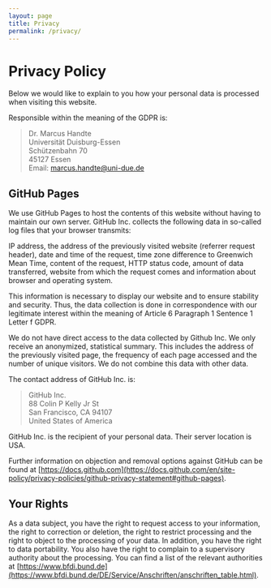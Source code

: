 ```yaml
---
layout: page
title: Privacy
permalink: /privacy/
---
```


# Privacy Policy

Below we would like to explain to you how your personal data is processed when visiting this website.

Responsible within the meaning of the GDPR is:

> Dr. Marcus Handte  
> Universität Duisburg-Essen  
> Schützenbahn 70  
> 45127 Essen  
> Email: [marcus.handte@uni-due.de](mailto:marcus.handte@uni-due.de)

## GitHub Pages

We use GitHub Pages to host the contents of this website without having to maintain our own server.  GitHub Inc. collects the following data in so-called log files that your browser transmits:

IP address, the address of the previously visited website (referrer request header), date and time of the request, time zone difference to Greenwich Mean Time, content of the request, HTTP status code, amount of data transferred, website from which the request comes and information about browser and operating system.

This information is necessary to display our website and to ensure stability and security. Thus, the data collection is done in correspondence with our legitimate interest within the meaning of Article 6 Paragraph 1 Sentence 1 Letter f GDPR.

We do not have direct access to the data collected by Github Inc. We only receive an anonymized, statistical summary. This includes the address of the previously visited page, the frequency of each page accessed and the number of unique visitors. We do not combine this data with other data.

The contact address of GitHub Inc. is:

> GitHub Inc.  
> 88 Colin P Kelly Jr St  
> San Francisco, CA 94107  
> United States of America  

GitHub Inc. is the recipient of your personal data. Their server location is USA.

Further information on objection and removal options against GitHub can be found at [https://docs.github.com](https://docs.github.com/en/site-policy/privacy-policies/github-privacy-statement#github-pages).

## Your Rights

As a data subject, you have the right to request access to your information, the right to correction or deletion, the right to restrict processing and the right to object to the processing of your data. In addition, you have the right to data portability. You also have the right to complain to a supervisory authority about the processing. You can find a list of the relevant authorities at [https://www.bfdi.bund.de](https://www.bfdi.bund.de/DE/Service/Anschriften/anschriften_table.html).





